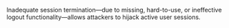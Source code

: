 Inadequate session termination—due to missing, hard-to-use, or ineffective logout functionality—allows attackers to hijack active user sessions.
